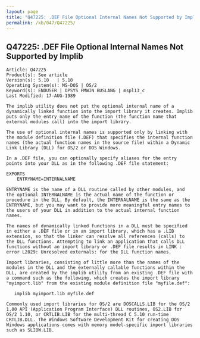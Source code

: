 ```yaml
---
layout: page
title: "Q47225: .DEF File Optional Internal Names Not Supported by Implib"
permalink: /kb/047/Q47225/
---
```


## Q47225: .DEF File Optional Internal Names Not Supported by Implib

	Article: Q47225
	Product(s): See article
	Version(s): 5.10   | 5.10
	Operating System(s): MS-DOS | OS/2
	Keyword(s): ENDUSER | OPSYS PMWIN BUSLANG | mspl13_c
	Last Modified: 17-AUG-1989
	
	The implib utility does not put the optional internal name of a
	dynamically linked function into the import library it creates. Implib
	puts only the entry name of the function (the function name that
	external modules call) into the import library.
	
	The use of optional internal names is supported only by linking with
	the module definition file (.DEF) that specifies the internal function
	names (the actual function names in the source file) within a Dynamic
	Link Library (DLL) for OS/2 or DOS Windows.
	
	In a .DEF file, you can optionally specify aliases for the entry
	points into your DLL as in the following .DEF file statement:
	
	EXPORTS
	    ENTRYNAME=INTERNALNAME
	
	ENTRYNAME is the name of a DLL routine called by other modules, and
	the optional INTERNALNAME is the actual name of the function or
	procedure in the DLL. By default, the INTERNALNAME is the same as the
	ENTRYNAME, but you may want to provide more meaningful entry names to
	the users of your DLL in addition to the actual internal function
	names.
	
	The names of dynamically linked functions in a DLL must be specified
	in either a .DEF file or in an import library, which has a .LIB
	extension, so that the linker can resolve all references (calls) to
	the DLL functions. Attempting to link an application that calls DLL
	functions without an import library or .DEF file results in LINK :
	error L2029: Unresolved externals: for the DLL function names.
	
	Import libraries, consisting of little more than the names of the
	modules in the DLL and the externally callable functions within the
	DLL, are created by the implib utility from an existing .DEF file with
	a command such as the following, which creates the import library
	"myimport.lib" from the existing module definition file "myfile.def":
	
	   implib myimport.lib myfile.def
	
	Commonly used import libraries for OS/2 are DOSCALLS.LIB for the OS/2
	1.00 API (Application Program Interface) DLL routines, OS2.LIB for
	OS/2 1.10, or CRTLIB.LIB for the multi-thread C 5.10 run-time
	CRTLIB.DLL. The Windows Software Development Kit for creating DOS
	Windows applications comes with memory model-specific import libraries
	such as SLIBW.LIB.
